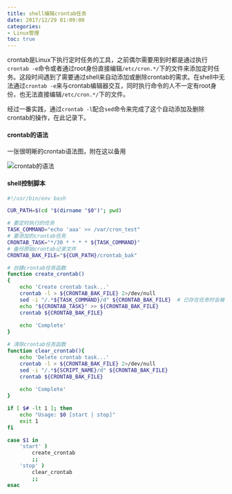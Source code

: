 ```yaml
---
title: shell编辑crontab任务
date: 2017/12/29 01:09:00
categories:
- Linux管理
toc: true
---
```


crontab是Linux下执行定时任务的工具，之前偶尔需要用到时都是通过执行`crontab -e`命令或者通过root身份直接编辑`/etc/cron.*/`下的文件来添加定时任务。这段时间遇到了需要通过shell来自动添加或删除crontab的需求。在shell中无法通过`crontab -e`来与crontab编辑器交互，同时执行命令的人不一定有root身份，也无法直接编辑`/etc/cron.*/`下的文件。

经过一番实践，通过`crontab -l`配合`sed`命令来完成了这个自动添加及删除crontab的操作，在此记录下。

#### crontab的语法
一张很明晰的crontab语法图，附在这以备用

![crontab的语法](https://ohyn8f189.bkt.clouddn.com/17-12-28/62834492.jpg)

#### shell控制脚本
```bash
#!/usr/bin/env bash

CUR_PATH=$(cd "$(dirname "$0")"; pwd)

# 要定时执行的任务
TASK_COMMAND="echo 'aaa' >> /var/cron_test"
# 要添加的crontab任务
CRONTAB_TASK="*/30 * * * * ${TASK_COMMAND}"
# 备份原始crontab记录文件
CRONTAB_BAK_FILE="${CUR_PATH}/crontab_bak"

# 创建crontab任务函数
function create_crontab()
{
    echo 'Create crontab task...'
    crontab -l > ${CRONTAB_BAK_FILE} 2>/dev/null
    sed -i "/.*${TASK_COMMAND}/d" ${CRONTAB_BAK_FILE}  # 已存在任务时会被sed删除，防止重复添加
    echo "${CRONTAB_TASK}" >> ${CRONTAB_BAK_FILE}
    crontab ${CRONTAB_BAK_FILE}
    
    echo 'Complete'
}

# 清除crontab任务函数
function clear_crontab(){
    echo 'Delete crontab task...'
    crontab -l > ${CRONTAB_BAK_FILE} 2>/dev/null
    sed -i "/.*${SCRIPT_NAME}/d" ${CRONTAB_BAK_FILE}
    crontab ${CRONTAB_BAK_FILE}
    
    echo 'Complete'
}

if [ $# -lt 1 ]; then
    echo "Usage: $0 [start | stop]"
    exit 1
fi

case $1 in
    'start' )
        create_crontab
        ;;
    'stop' )
        clear_crontab
        ;;
esac
```
